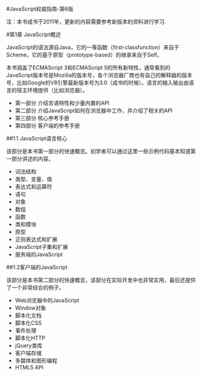 #JavaScript权威指南-第6版

注：本书成书于2011年，更新的内容需要参考新版本的资料进行学习.

#第1章 JavaScript概述

JavaScript的语法源自Java，它的一等函数（first-classfunction）来自于Scheme，它的基于原型（prototype-based）的继承来自于Self。

本书涵盖了ECMAScript 3和ECMAScript 5的所有新特性，通常看到的JavaScript版本号是Mozilla的版本号，各个浏览器厂商也有自己的解释器的版本号，比如Google的V8引擎最新版本号为3.0（成书的时候）。语言的输入输出由语言的宿主环境提供（比如浏览器）。

- 第一部分 介绍言语特性和少量内置的API
- 第二部分 介绍JavaScript如何在浏览器中工作，并介绍了相关的API
- 第三部分 核心参考手册
- 第四部分 客户端的参考手册

##1.1 JavaScript语言核心

该部分是本书第一部分的快速概览。初学者可以通过这里一些示例代码基本知道第一部分讲述的内容。

- 词法结构
- 类型、变量、值
- 表达式和运算符
- 语句
- 对象
- 数组
- 函数
- 类和模块
- 原型
- 正则表达式和扩展
- JavaScript子集和扩展
- 服务端的JavaScript

##1.2客户端的JavaScript

该部分是本书第二部分的快速概览，该部分在实际开发中也非常实用，最后还提供了一个非常综合的例子。

- Web浏览器中的JavaScript
- Window对象
- 脚本化文档
- 脚本化CSS
- 事件处理
- 脚本化HTTP
- jQuery类库
- 客户端存储
- 多媒体和图形编程
- HTML5 API


